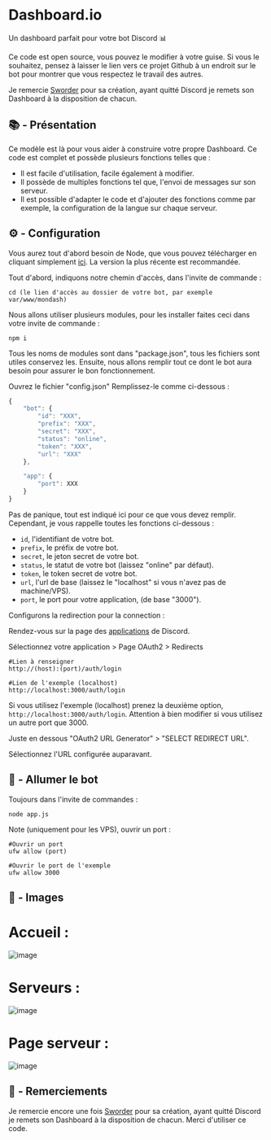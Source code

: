 # Dashboard.io
Un dashboard parfait pour votre bot Discord 📊

Ce code est open source, vous pouvez le modifier à votre guise. Si vous le souhaitez, pensez à laisser le lien vers ce projet Github à un endroit sur le bot pour montrer que vous respectez le travail des autres.

Je remercie [Sworder](http://mathieugallais.me/) pour sa création, ayant quitté Discord je remets son Dashboard à la disposition de chacun.

## 📚 - Présentation

Ce modèle est là pour vous aider à construire votre propre Dashboard.
Ce code est complet et possède plusieurs fonctions telles que :

- Il est facile d'utilisation, facile également à modifier.
- Il possède de multiples fonctions tel que, l'envoi de messages sur son serveur.
- Il est possible d'adapter le code et d'ajouter des fonctions comme par exemple, la configuration de la langue sur chaque serveur.

## ⚙️ - Configuration

Vous aurez tout d'abord besoin de Node, que vous pouvez télécharger en cliquant simplement [ici](https://nodejs.org/en/download/). La version la plus récente est recommandée.

Tout d'abord, indiquons notre chemin d'accès, dans l'invite de commande :

```
cd (le lien d'accès au dossier de votre bot, par exemple var/www/mondash)
```

Nous allons utiliser plusieurs modules, pour les installer faites ceci dans votre invite de commande :

```
npm i
```

Tous les noms de modules sont dans "package.json", tous les fichiers sont utiles conservez les.
Ensuite, nous allons remplir tout ce dont le bot aura besoin pour assurer le bon fonctionnement.

Ouvrez le fichier "config.json"
Remplissez-le comme ci-dessous :

```js
{
	"bot": {
		"id": "XXX",
		"prefix": "XXX",
		"secret": "XXX",
		"status": "online",
		"token": "XXX",
		"url": "XXX"
	},

	"app": {
		"port": XXX
	}
}
```

Pas de panique, tout est indiqué ici pour ce que vous devez remplir.
Cependant, je vous rappelle toutes les fonctions ci-dessous :

- `id`, l'identifiant de votre bot.
- `prefix`, le préfix de votre bot.
- `secret`, le jeton secret de votre bot.
- `status`, le statut de votre bot (laissez "online" par défaut).
- `token`, le token secret de votre bot.
- `url`, l'url de base (laissez le "localhost" si vous n'avez pas de machine/VPS).
- `port`, le port pour votre application, (de base "3000").

Configurons la redirection pour la connection :

Rendez-vous sur la page des [applications](https://discordapp.com/developers/applications) de Discord.

Sélectionnez votre application > Page OAuth2 > Redirects 

```
#Lien à renseigner
http://(host):(port)/auth/login

#Lien de l'exemple (localhost)
http://localhost:3000/auth/login
```

Si vous utilisez l'exemple (localhost) prenez la deuxième option, `http://localhost:3000/auth/login`.
Attention à bien modifier si vous utilisez un autre port que 3000.

Juste en dessous "OAuth2 URL Generator" > "SELECT REDIRECT URL".

Sélectionnez l'URL configurée auparavant.

## 🚀 - Allumer le bot

Toujours dans l'invite de commandes :

```
node app.js
```

Note (uniquement pour les VPS), ouvrir un port :

```
#Ouvrir un port
ufw allow (port)

#Ouvrir le port de l'exemple
ufw allow 3000
```

## 📸 - Images

# Accueil :

![image](https://cdn.discordapp.com/attachments/617499955652984855/705402891376001184/home.png)

# Serveurs : 

![image](https://cdn.discordapp.com/attachments/617499955652984855/705402884300341299/guilds.PNG)

# Page serveur :

![image](https://cdn.discordapp.com/attachments/617499955652984855/705402877379608606/conf.PNG)

## 🔮 - Remerciements

Je remercie encore une fois [Sworder](http://mathieugallais.me/) pour sa création, ayant quitté Discord je remets son Dashboard à la disposition de chacun.
Merci d'utiliser ce code.
